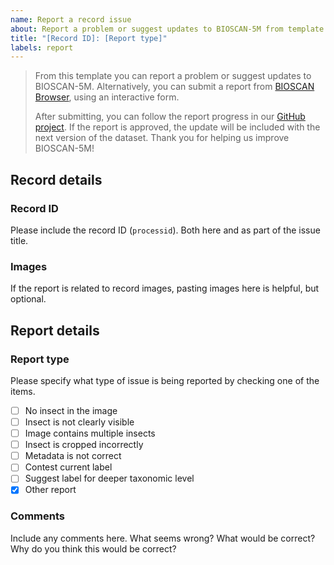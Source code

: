 ```yaml
---
name: Report a record issue
about: Report a problem or suggest updates to BIOSCAN-5M from template
title: "[Record ID]: [Report type]"
labels: report
---
```


> From this template you can report a problem or suggest updates to BIOSCAN-5M. Alternatively, you can submit a report from [BIOSCAN Browser](https://bioscan-browser.netlify.app/report), using an interactive form.
>
> After submitting, you can follow the report progress in our [GitHub project](https://github.com/orgs/bioscan-ml/projects/2). If the report is approved, the update will be included with the next version of the dataset. Thank you for helping us improve BIOSCAN-5M!

## Record details

### Record ID

Please include the record ID (`processid`). Both here and as part of the issue title.

### Images

If the report is related to record images, pasting images here is helpful, but optional.

## Report details

### Report type

Please specify what type of issue is being reported by checking one of the items.

- [ ] No insect in the image
- [ ] Insect is not clearly visible
- [ ] Image contains multiple insects
- [ ] Insect is cropped incorrectly
- [ ] Metadata is not correct
- [ ] Contest current label
- [ ] Suggest label for deeper taxonomic level
- [x] Other report

### Comments

Include any comments here. What seems wrong? What would be correct? Why do you think this would be correct?
